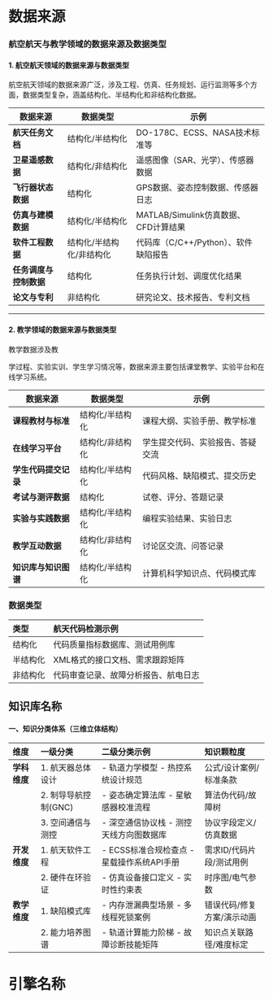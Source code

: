 # 数据来源



### **航空航天与教学领域的数据来源及数据类型**

#### **1. 航空航天领域的数据来源与数据类型**

航空航天领域的数据来源广泛，涉及工程、仿真、任务规划、运行监测等多个方面，数据类型复杂，涵盖结构化、半结构化和非结构化数据。

| **数据来源**           | **数据类型**             | **示例**                             |
| ---------------------- | ------------------------ | ------------------------------------ |
| **航天任务文档**       | 结构化/半结构化          | DO-178C、ECSS、NASA技术标准等        |
| **卫星遥感数据**       | 结构化/非结构化          | 遥感图像（SAR、光学）、传感器数据    |
| **飞行器状态数据**     | 结构化                   | GPS数据、姿态控制数据、传感器日志    |
| **仿真与建模数据**     | 结构化/半结构化          | MATLAB/Simulink仿真数据、CFD计算结果 |
| **软件工程数据**       | 结构化/半结构化/非结构化 | 代码库（C/C++/Python）、软件缺陷报告 |
| **任务调度与控制数据** | 结构化                   | 任务执行计划、调度优化结果           |
| **论文与专利**         | 非结构化                 | 研究论文、技术报告、专利文档         |

------

#### **2. 教学领域的数据来源与数据类型**

教学数据涉及教

学过程、实验实训、学生学习情况等，数据来源主要包括课堂教学、实验平台和在线学习系统。

| **数据来源**         | **数据类型**    | **示例**                         |
| -------------------- | --------------- | -------------------------------- |
| **课程教材与标准**   | 结构化/半结构化 | 课程大纲、实验手册、教学标准     |
| **在线学习平台**     | 结构化/非结构化 | 学生提交代码、实验报告、答疑交流 |
| **学生代码提交记录** | 结构化/半结构化 | 代码风格、缺陷模式、提交历史     |
| **考试与测评数据**   | 结构化          | 试卷、评分、答题记录             |
| **实验与实践数据**   | 结构化/半结构化 | 编程实验结果、实验日志           |
| **教学互动数据**     | 结构化/非结构化 | 讨论区交流、问答记录             |
| **知识库与知识图谱** | 结构化/半结构化 | 计算机科学知识点、代码模式库     |

### 数据类型

| 类型     | 航天代码检测示例                     |
| :------- | :----------------------------------- |
| 结构化   | 代码质量指标数据库、测试用例库       |
| 半结构化 | XML格式的接口文档、需求跟踪矩阵      |
| 非结构化 | 代码审查记录、故障分析报告、航电日志 |

## 知识库名称 

#### **一、知识分类体系（三维立体结构）**

| **维度**     | **一级分类**         | **二级分类示例**                           | **知识颗粒度**             |
| :----------- | :------------------- | :----------------------------------------- | :------------------------- |
| **学科维度** | 1. 航天器总体设计    | - 轨道力学模型 - 热控系统设计规范          | 公式/设计案例/标准条款     |
|              | 2. 制导导航控制(GNC) | - 姿态确定算法库 - 星敏感器校准流程        | 算法伪代码/故障树          |
|              | 3. 空间通信与测控    | - 深空通信协议栈 - 测控天线方向图数据库    | 协议字段定义/仿真数据      |
| **开发维度** | 1. 航天软件工程      | - ECSS标准合规检查点 - 星载操作系统API手册 | 需求ID/代码片段/测试用例   |
|              | 2. 硬件在环验证      | - 仿真设备接口定义 - 实时性约束表          | 时序图/电气参数            |
| **教学维度** | 1. 缺陷模式库        | - 内存泄漏典型场景 - 多线程死锁案例        | 错误代码/修复方案/演示动画 |
|              | 2. 能力培养图谱      | - 轨道计算能力阶梯 - 故障诊断技能矩阵      | 知识点关联路径/难度标定    |

# 引擎名称

